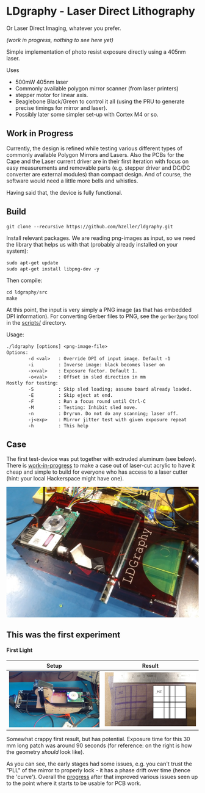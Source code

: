 LDgraphy - Laser Direct Lithography
===================================

Or Laser Direct Imaging, whatever you prefer.

_(work in progress, nothing to see here yet)_

Simple implementation of photo resist exposure directly using a 405nm laser.

Uses
  * 500mW 405nm laser
  * Commonly available polygon mirror scanner (from laser printers)
  * stepper motor for linear axis.
  * Beaglebone Black/Green to control it all (using the PRU to generate precise
    timings for mirror and laser).
  * Possibly later some simpler set-up with Cortex M4 or so.

Work in Progress
----------------
Currently, the design is refined while testing various different
types of commonly available Polygon Mirrors and Lasers. Also the
PCBs for the Cape and the Laser current driver are in their first iteration with
focus on easy measurements and removable parts (e.g. stepper driver and DC/DC
converter are external modules) than compact design. And of course, the
software would need a little more bells and whistles.

Having said that, the device is fully functional.

Build
-----
```
git clone --recursive https://github.com/hzeller/ldgraphy.git
```

Install relevant packages. We are reading png-images as input, so we need the
library that helps us with that (probably already installed on your system):
```
sudo apt-get update
sudo apt-get install libpng-dev -y
```

Then compile:
```
cd ldgraphy/src
make
```

At this point, the input is very simply a PNG image (as that has
embedded DPI information). For converting Gerber files to PNG, see the
`gerber2png` tool in the [scripts/](./scripts) directory.

Usage:
```
./ldgraphy [options] <png-image-file>
Options:
        -d <val>   : Override DPI of input image. Default -1
        -i         : Inverse image: black becomes laser on
        -x<val>    : Exposure factor. Default 1.
        -o<val>    : Offset in sled direction in mm
Mostly for testing:
        -S         : Skip sled loading; assume board already loaded.
        -E         : Skip eject at end.
        -F         : Run a focus round until Ctrl-C
        -M         : Testing: Inhibit sled move.
        -n         : Dryrun. Do not do any scanning; laser off.
        -j<exp>    : Mirror jitter test with given exposure repeat
        -h         : This help
```

Case
----
The first test-device was put together with extruded aluminum
(see below). There is [work-in-progress](./hardware) to make a case out of
laser-cut acrylic to have it cheap and simple to build for everyone who has
access to a laser cutter (hint: your local Hackerspace might have one).

![Case](./img/sample-case.jpg)

This was the first experiment
-------------------------------

#### First Light

   Setup               | Result
-----------------------|---------------------------------
![](./img/setup.jpg)   | ![](./img/firstexposure.jpg)

Somewhat crappy first result, but has potential. Exposure time for this 30 mm
long patch was around 90 seconds (for reference: on the right is how the
geometry _should_ look like).

As you can see, the early stages had some issues, e.g. you can't trust the "PLL"
of the mirror to properly lock - it has a phase drift over
time (hence the 'curve'). Overall the [progress] after that improved various
issues seen up to the point where it starts to be usable for PCB work.

[progress]: https://plus.google.com/u/0/+HennerZeller/posts/FeqdPoEZ3AT